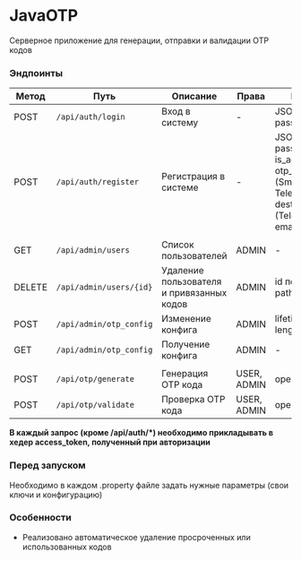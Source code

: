 # JavaOTP

Серверное приложение для генерации, отправки и валидации OTP кодов

### Эндпоинты

| Метод  | Путь                    | Описание                                  | Права       | Параметры                                                                                                                                   |
|--------|-------------------------|-------------------------------------------|-------------|---------------------------------------------------------------------------------------------------------------------------------------------|
| POST   | `/api/auth/login`       | Вход в систему                            | -           | JSON: username, password                                                                                                                    |
| POST   | `/api/auth/register`    | Регистрация в системе                     | -           | JSON: username, password, is_admin, otp_destination (Sms, Email, Telegram, File), destination_address (Telegram chat id, email, tel number) |
|        |                         |                                           |             |                                                                                                                                             |
| GET    | `/api/admin/users`      | Список пользователей                      | ADMIN       | -                                                                                                                                           |
| DELETE | `/api/admin/users/{id}` | Удаление пользователя и привязанных кодов | ADMIN       | id пользователя в path                                                                                                                      |
| POST   | `/api/admin/otp_config` | Изменение конфига                         | ADMIN       | lifetime (секунды), length                                                                                                                  |
| GET    | `/api/admin/otp_config` | Получение конфига                         | ADMIN       | -                                                                                                                                           |
|        |                         |                                           |             |                                                                                                                                             |
| POST   | `/api/otp/generate`     | Генерация OTP кода                        | USER, ADMIN | operation_id                                                                                                                                |
| POST   | `/api/otp/validate`     | Проверка OTP кода                         | USER, ADMIN | operation_id, value                                                                                                                         |

**В каждый запрос (кроме /api/auth/*) необходимо прикладывать в хедер access_token, полученный при авторизации**

### Перед запуском

Необходимо в каждом .property файле задать нужные параметры (свои ключи и конфигурацию)

### Особенности

- Реализовано автоматическое удаление просроченных или использованных кодов